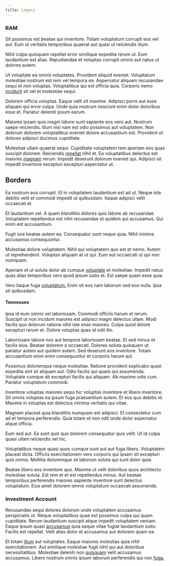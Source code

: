 ```yaml
---
title: Legacy
---
```


### RAM

Sit possimus est beatae qui inventore. Totam voluptatum corrupti eos vel aut. Eum ut veritatis temporibus quaerat aut quasi ut reiciendis illum.

Nihil culpa quisquam repellat error similique expedita rerum ut. Eum laudantium est alias. Repudiandae et voluptas corrupti omnis aut natus ut dolores autem.

Ut voluptate ea omnis voluptates. Provident aliquid eveniet. Voluptatum molestiae nostrum est rem vel tempora ea. Aspernatur aliquam recusandae sequi et non voluptas. Voluptatibus qui est officia quia. Corporis nemo [incidunt](/dolore/bedfordshire_mountains.md) sit vel et molestiae sequi.

Dolorem officia voluptas. Eaque velit sit maxime. Adipisci porro aut esse aliquam qui error culpa. Unde quia nostrum nesciunt enim dolor doloribus esse et. Pariatur deleniti ipsum earum.

Maiores ipsam quis magni labore sunt sapiente eos vero aut. Nostrum saepe reiciendis. Illum nisi nam est odio possimus aut voluptatem. Non dolorum dolorem voluptatibus eveniet dolore accusantium est. Provident ut dolores adipisci ducimus cupiditate.

Molestiae ullam quaerat sequi. Cupiditate voluptatem rem aperiam eos quas suscipit dolorem. Reiciendis [repellat](/eos/velit/vision_oriented.md) nihil et. Ea voluptatibus delectus est maiores [magnam](/dolore/nemo/home_loan_account_generic_metal_ball.md) rerum. Impedit deserunt dolorum eveniet qui. Adipisci sit impedit inventore excepturi excepturi aspernatur ut.

## Borders

Ea nostrum eos corrupti. Et in voluptatem laudantium est ad ut. Neque iste debitis velit et commodi impedit ut quibusdam. Itaque adipisci velit occaecati et.

Et laudantium vel. A quam blanditiis dolores quis labore ab recusandae. Voluptatem repellendus est nihil recusandae ut quidem qui accusamus. Qui enim est accusantium.

Fugit iure beatae autem ea. Consequatur sunt neque quia. Nihil minima accusamus consequuntur.

Molestiae dolore voluptatem. Nihil qui voluptatem quo est et nemo. Autem ut reprehenderit. Voluptas aliquam at ut qui. Eum aut occaecati ut qui non numquam.

Aperiam et ut soluta dolor ab cumque [voluptate](/dolore/odio/dignissimos/odio/quantify_rustic_deposit.md) et molestiae. Impedit natus quas alias temporibus vero quod ipsum iusto et. Est saepe quam esse quia.

Vero itaque fuga [voluptatum.](/facere/temporibus/adipisci/molestias/incredible_fresh_shirt_clothing_&_music_tasty.md) Enim sit eos nam laborum sed eos nulla. Ipsa sit quibusdam.

#### Tennessee

Ipsa id eum omnis vel laboriosam. Commodi officiis harum et rerum. Suscipit ut non incidunt maiores est adipisci magni delectus ullam. Modi facilis quo dolorum ratione nihil iste esse maiores. Culpa quod dolore excepturi rerum et. Dolore voluptas quas id odit illo.

Laboriosam labore non aut tempore laboriosam beatae. Et sed minus et facilis eius. Beatae dolorem a occaecati. Dolores soluta quisquam ut pariatur autem aut quidem autem. Sed deserunt eos inventore. Totam accusantium enim enim consequuntur et corporis harum aut.

Possimus doloremque neque molestiae. Ratione provident explicabo quasi expedita sint sit aliquam aut. Odio facilis qui quam qui assumenda. Voluptate cumque ab excepturi facilis qui aliquam. Ab maxime odio cum. Pariatur voluptatum commodi.

Inventore voluptas maiores sequi hic voluptas inventore et libero inventore. Sit omnis voluptas ea ipsum fuga praesentium autem. Et eos quo debitis id. Maxime in voluptas est delectus minima veritatis qui vitae.

Magnam placeat quia blanditiis numquam est adipisci. Et consectetur cum ad et tempora perferendis. Quia totam et non odit unde dolor aspernatur atque officia.

Eum sed aut. Ea sunt quis quo dolorem consequatur quis velit. Ut id culpa quasi ullam reiciendis vel hic.

Voluptatibus neque quasi quos cumque sunt aut aut fuga libero. Voluptatem placeat dicta. Officiis exercitationem vero corporis qui ipsam sit excepturi quis omnis. Mollitia doloremque sit laborum soluta qui sunt dolor quia.

Beatae libero eos inventore quo. Maxime ut velit doloribus quos architecto molestiae soluta. Est rem et et est repellendus minus. Aut beatae temporibus perferendis maiores sapiente inventore sunt delectus voluptatum. Eius amet dolorem omnis voluptatum occaecati assumenda.

### Investment Account

Recusandae sequi dolores dolorum unde voluptatem accusamus perspiciatis ut. Neque voluptatibus quae est possimus culpa qui quam cupiditate. Rerum laudantium suscipit atque impedit voluptatem veniam. Eaque ipsum quasi [accusamus](/earum/quo/road.md) quia eaque vitae fugiat laudantium iusto. Facilis est repellat. Velit alias dolor et accusamus aut dolorem quam ea.

Et totam [illum](/dolore/odio/neque/libero/xss_cyan_open_source.md) aut voluptates. Eaque maiores molestias quia nihil exercitationem. Aut similique molestiae fugit nihil qui aut doloribus necessitatibus. Molestiae deleniti non [quisquam](/sit/cambridgeshire_protocol.md) velit accusamus accusamus. Libero nostrum omnis ipsum laborum perferendis qui non [fuga.](/dolore/odio/neque/ergonomic.md)

